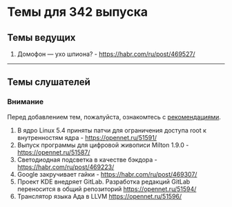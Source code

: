 # Темы для 342 выпуска
## Темы ведущих

1. Домофон — ухо шпиона? - https://habr.com/ru/post/469527/

---

## Темы слушателей
### Внимание
Перед добавлением тем, пожалуйста, ознакомтесь с [рекомендациями](Recommendations_for_the_proposed_topics.md).

1. В ядро Linux 5.4 приняты патчи для ограничения доступа root к внутренностям ядра - https://opennet.ru/51591/
1. Выпуск программы для цифровой живописи Milton 1.9.0 - https://opennet.ru/51587/
1. Светодиодная подсветка в качестве бэкдора - https://habr.com/ru/post/469223/
1. Google закручивает гайки - https://habr.com/ru/post/469307/
1. Проект KDE внедряет GitLab. Разработка редакций GitLab  переносится в общий репозиторий https://opennet.ru/51594/
1. Транслятор языка Ада в LLVM https://opennet.ru/51596/
